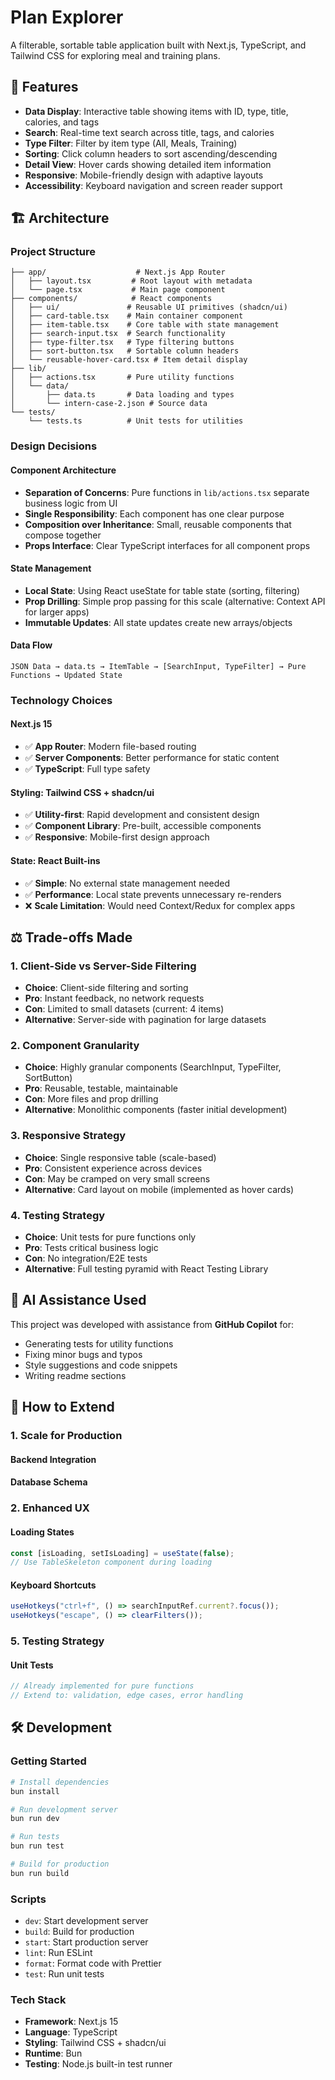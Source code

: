 # Plan Explorer

A filterable, sortable table application built with Next.js, TypeScript, and Tailwind CSS for exploring meal and training plans.

## 🚀 Features

- **Data Display**: Interactive table showing items with ID, type, title, calories, and tags
- **Search**: Real-time text search across title, tags, and calories
- **Type Filter**: Filter by item type (All, Meals, Training)
- **Sorting**: Click column headers to sort ascending/descending
- **Detail View**: Hover cards showing detailed item information
- **Responsive**: Mobile-friendly design with adaptive layouts
- **Accessibility**: Keyboard navigation and screen reader support

## 🏗️ Architecture

### Project Structure

```
├── app/                    # Next.js App Router
│   ├── layout.tsx         # Root layout with metadata
│   └── page.tsx           # Main page component
├── components/            # React components
│   ├── ui/               # Reusable UI primitives (shadcn/ui)
│   ├── card-table.tsx    # Main container component
│   ├── item-table.tsx    # Core table with state management
│   ├── search-input.tsx  # Search functionality
│   ├── type-filter.tsx   # Type filtering buttons
│   ├── sort-button.tsx   # Sortable column headers
│   └── reusable-hover-card.tsx # Item detail display
├── lib/
│   ├── actions.tsx       # Pure utility functions
│   └── data/
│       ├── data.ts       # Data loading and types
│       └── intern-case-2.json # Source data
└── tests/
    └── tests.ts          # Unit tests for utilities
```

### Design Decisions

#### **Component Architecture**

- **Separation of Concerns**: Pure functions in `lib/actions.tsx` separate business logic from UI
- **Single Responsibility**: Each component has one clear purpose
- **Composition over Inheritance**: Small, reusable components that compose together
- **Props Interface**: Clear TypeScript interfaces for all component props

#### **State Management**

- **Local State**: Using React useState for table state (sorting, filtering)
- **Prop Drilling**: Simple prop passing for this scale (alternative: Context API for larger apps)
- **Immutable Updates**: All state updates create new arrays/objects

#### **Data Flow**

```
JSON Data → data.ts → ItemTable → [SearchInput, TypeFilter] → Pure Functions → Updated State
```

### Technology Choices

#### **Next.js 15**

- ✅ **App Router**: Modern file-based routing
- ✅ **Server Components**: Better performance for static content
- ✅ **TypeScript**: Full type safety

#### **Styling: Tailwind CSS + shadcn/ui**

- ✅ **Utility-first**: Rapid development and consistent design
- ✅ **Component Library**: Pre-built, accessible components
- ✅ **Responsive**: Mobile-first design approach

#### **State: React Built-ins**

- ✅ **Simple**: No external state management needed
- ✅ **Performance**: Local state prevents unnecessary re-renders
- ❌ **Scale Limitation**: Would need Context/Redux for complex apps

## ⚖️ Trade-offs Made

### 1. **Client-Side vs Server-Side Filtering**

- **Choice**: Client-side filtering and sorting
- **Pro**: Instant feedback, no network requests
- **Con**: Limited to small datasets (current: 4 items)
- **Alternative**: Server-side with pagination for large datasets

### 2. **Component Granularity**

- **Choice**: Highly granular components (SearchInput, TypeFilter, SortButton)
- **Pro**: Reusable, testable, maintainable
- **Con**: More files and prop drilling
- **Alternative**: Monolithic components (faster initial development)

### 3. **Responsive Strategy**

- **Choice**: Single responsive table (scale-based)
- **Pro**: Consistent experience across devices
- **Con**: May be cramped on very small screens
- **Alternative**: Card layout on mobile (implemented as hover cards)

### 4. **Testing Strategy**

- **Choice**: Unit tests for pure functions only
- **Pro**: Tests critical business logic
- **Con**: No integration/E2E tests
- **Alternative**: Full testing pyramid with React Testing Library

## 🤖 AI Assistance Used

This project was developed with assistance from **GitHub Copilot** for:

- Generating tests for utility functions
- Fixing minor bugs and typos
- Style suggestions and code snippets
- Writing readme sections

## 🚀 How to Extend

### 1. **Scale for Production**

#### **Backend Integration**

#### **Database Schema**

### 2. **Enhanced UX**

#### **Loading States**

```typescript
const [isLoading, setIsLoading] = useState(false);
// Use TableSkeleton component during loading
```

#### **Keyboard Shortcuts**

```typescript
useHotkeys("ctrl+f", () => searchInputRef.current?.focus());
useHotkeys("escape", () => clearFilters());
```

### 5. **Testing Strategy**

#### **Unit Tests**

```typescript
// Already implemented for pure functions
// Extend to: validation, edge cases, error handling
```

## 🛠️ Development

### Getting Started

```bash
# Install dependencies
bun install

# Run development server
bun run dev

# Run tests
bun run test

# Build for production
bun run build
```

### Scripts

- `dev`: Start development server
- `build`: Build for production
- `start`: Start production server
- `lint`: Run ESLint
- `format`: Format code with Prettier
- `test`: Run unit tests

### Tech Stack

- **Framework**: Next.js 15
- **Language**: TypeScript
- **Styling**: Tailwind CSS + shadcn/ui
- **Runtime**: Bun
- **Testing**: Node.js built-in test runner
